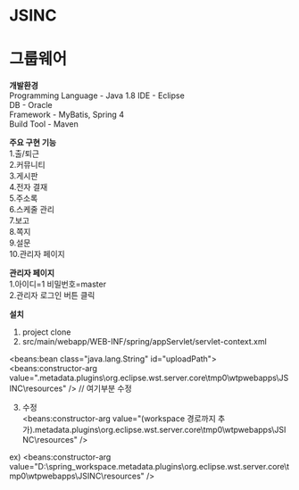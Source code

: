 # JSINC

그룹웨어  
=========

**개발환경**  
Programming Language - Java 1.8  IDE - Eclipse  
DB - Oracle  
Framework - MyBatis, Spring 4  
Build Tool - Maven  

**주요 구현 기능**  
1.출/퇴근  
2.커뮤니티  
3.게시판  
4.전자 결재  
5.주소록  
6.스케줄 관리  
7.보고  
8.쪽지  
9.설문  
10.관리자 페이지  

**관리자 페이지**  
1.아이디=1 비밀번호=master  
2.관리자 로그인 버튼 클릭  

**설치**
1. project clone  
2. src/main/webapp/WEB-INF/spring/appServlet/servlet-context.xml  
<!-- 업로드 패스 설정 --> 
<beans:bean class="java.lang.String" id="uploadPath">
<beans:constructor-arg value=".metadata\.plugins\org.eclipse.wst.server.core\tmp0\wtpwebapps\JSINC\resources" />  // 여기부분 수정

3. 수정  
<beans:constructor-arg value="(workspace 경로까지 추가).metadata\.plugins\org.eclipse.wst.server.core\tmp0\wtpwebapps\JSINC\resources" />

ex)
<beans:constructor-arg value="D:\spring_workspace\.metadata\.plugins\org.eclipse.wst.server.core\tmp0\wtpwebapps\JSINC\resources" />
